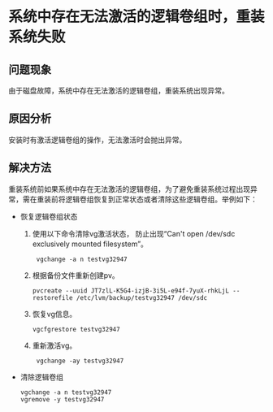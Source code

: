 # 系统中存在无法激活的逻辑卷组时，重装系统失败<a name="ZH-CN_TOPIC_0214071184"></a>

## 问题现象<a name="zh-cn_topic_0151920834_sa51c76c49f1640a08b23bca0fe61f3cf"></a>

由于磁盘故障，系统中存在无法激活的逻辑卷组，重装系统出现异常。

## 原因分析<a name="zh-cn_topic_0151920834_sa9ab8d9b4ab246c49f891c22d35b96ae"></a>

安装时有激活逻辑卷组的操作，无法激活时会抛出异常。

## 解决方法<a name="zh-cn_topic_0151920834_sdee4cf8cbe814f29be6c6b90db626f2b"></a>

重装系统前如果系统中存在无法激活的逻辑卷组，为了避免重装系统过程出现异常，需在重装前将逻辑卷组恢复到正常状态或者清除这些逻辑卷组。举例如下：

-   恢复逻辑卷组状态
    1.  使用以下命令清除vg激活状态， 防止出现“Can't open /dev/sdc exclusively mounted filesystem”。

        ```
         vgchange -a n testvg32947
        ```

    2.  根据备份文件重新创建pv。

        ```
        pvcreate --uuid JT7zlL-K5G4-izjB-3i5L-e94f-7yuX-rhkLjL --restorefile /etc/lvm/backup/testvg32947 /dev/sdc
        ```

    3.  恢复vg信息。

        ```
        vgcfgrestore testvg32947
        ```

    4.  重新激活vg。

        ```
         vgchange -ay testvg32947
        ```


-   清除逻辑卷组

    ```
    vgchange -a n testvg32947
    vgremove -y testvg32947
    ```


